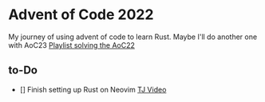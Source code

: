 # Advent of Code 2022

My journey of using advent of code to learn Rust.
Maybe I'll do another one with AoC23
[Playlist solving the AoC22](https://www.youtube.com/watch?v=bkvSRfgDG-E&list=PLWtPciJ1UMuBNTifxm5ADY65SkAdwoQiL)


## to-Do

- [] Finish setting up Rust on Neovim [TJ Video](https://www.youtube.com/watch?v=Mccy6wuq3JE)
